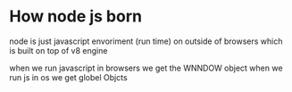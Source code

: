 # How node js born

 node is just  javascript envoriment (run time) on outside of browsers  which is built on top of v8 engine


when we run javascript in browsers we get the WNNDOW object
when we run js in os we get globel Objcts
